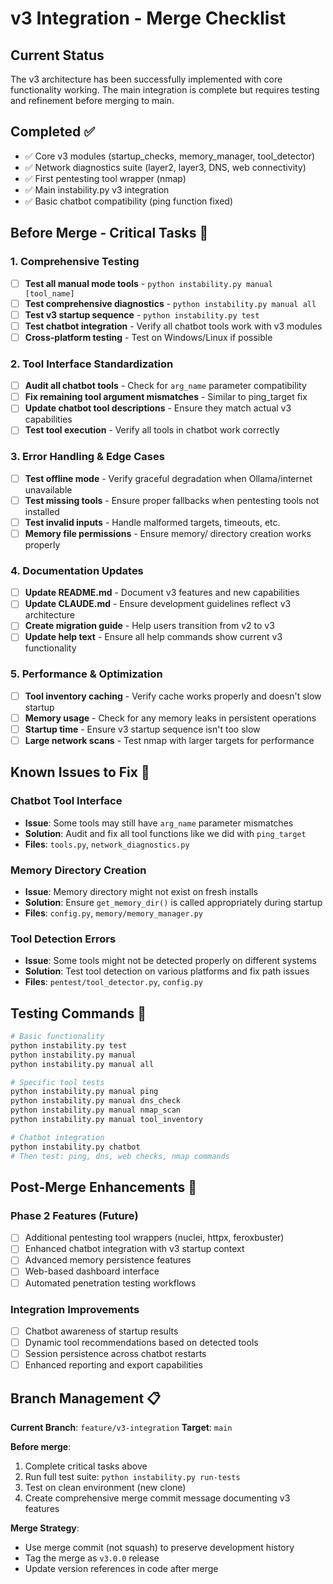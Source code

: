 # v3 Integration - Merge Checklist

## Current Status
The v3 architecture has been successfully implemented with core functionality working. The main integration is complete but requires testing and refinement before merging to main.

## Completed ✅
- ✅ Core v3 modules (startup_checks, memory_manager, tool_detector)
- ✅ Network diagnostics suite (layer2, layer3, DNS, web connectivity)
- ✅ First pentesting tool wrapper (nmap)
- ✅ Main instability.py v3 integration
- ✅ Basic chatbot compatibility (ping function fixed)

## Before Merge - Critical Tasks 🔧

### 1. Comprehensive Testing
- [ ] **Test all manual mode tools** - `python instability.py manual [tool_name]`
- [ ] **Test comprehensive diagnostics** - `python instability.py manual all`
- [ ] **Test v3 startup sequence** - `python instability.py test`
- [ ] **Test chatbot integration** - Verify all chatbot tools work with v3 modules
- [ ] **Cross-platform testing** - Test on Windows/Linux if possible

### 2. Tool Interface Standardization
- [ ] **Audit all chatbot tools** - Check for `arg_name` parameter compatibility
- [ ] **Fix remaining tool argument mismatches** - Similar to ping_target fix
- [ ] **Update chatbot tool descriptions** - Ensure they match actual v3 capabilities
- [ ] **Test tool execution** - Verify all tools in chatbot work correctly

### 3. Error Handling & Edge Cases
- [ ] **Test offline mode** - Verify graceful degradation when Ollama/internet unavailable
- [ ] **Test missing tools** - Ensure proper fallbacks when pentesting tools not installed
- [ ] **Test invalid inputs** - Handle malformed targets, timeouts, etc.
- [ ] **Memory file permissions** - Ensure memory/ directory creation works properly

### 4. Documentation Updates
- [ ] **Update README.md** - Document v3 features and new capabilities
- [ ] **Update CLAUDE.md** - Ensure development guidelines reflect v3 architecture
- [ ] **Create migration guide** - Help users transition from v2 to v3
- [ ] **Update help text** - Ensure all help commands show current v3 functionality

### 5. Performance & Optimization
- [ ] **Tool inventory caching** - Verify cache works properly and doesn't slow startup
- [ ] **Memory usage** - Check for any memory leaks in persistent operations
- [ ] **Startup time** - Ensure v3 startup sequence isn't too slow
- [ ] **Large network scans** - Test nmap with larger targets for performance

## Known Issues to Fix 🐛

### Chatbot Tool Interface
- **Issue**: Some tools may still have `arg_name` parameter mismatches
- **Solution**: Audit and fix all tool functions like we did with `ping_target`
- **Files**: `tools.py`, `network_diagnostics.py`

### Memory Directory Creation
- **Issue**: Memory directory might not exist on fresh installs
- **Solution**: Ensure `get_memory_dir()` is called appropriately during startup
- **Files**: `config.py`, `memory/memory_manager.py`

### Tool Detection Errors
- **Issue**: Some tools might not be detected properly on different systems
- **Solution**: Test tool detection on various platforms and fix path issues
- **Files**: `pentest/tool_detector.py`, `config.py`

## Testing Commands 🧪

```bash
# Basic functionality
python instability.py test
python instability.py manual
python instability.py manual all

# Specific tool tests
python instability.py manual ping
python instability.py manual dns_check
python instability.py manual nmap_scan
python instability.py manual tool_inventory

# Chatbot integration
python instability.py chatbot
# Then test: ping, dns, web checks, nmap commands
```

## Post-Merge Enhancements 🚀

### Phase 2 Features (Future)
- [ ] Additional pentesting tool wrappers (nuclei, httpx, feroxbuster)
- [ ] Enhanced chatbot integration with v3 startup context
- [ ] Advanced memory persistence features
- [ ] Web-based dashboard interface
- [ ] Automated penetration testing workflows

### Integration Improvements
- [ ] Chatbot awareness of startup results
- [ ] Dynamic tool recommendations based on detected tools
- [ ] Session persistence across chatbot restarts
- [ ] Enhanced reporting and export capabilities

## Branch Management 📋

**Current Branch**: `feature/v3-integration`
**Target**: `main`

**Before merge**:
1. Complete critical tasks above
2. Run full test suite: `python instability.py run-tests`
3. Test on clean environment (new clone)
4. Create comprehensive merge commit message documenting v3 features

**Merge Strategy**: 
- Use merge commit (not squash) to preserve development history
- Tag the merge as `v3.0.0` release
- Update version references in code after merge